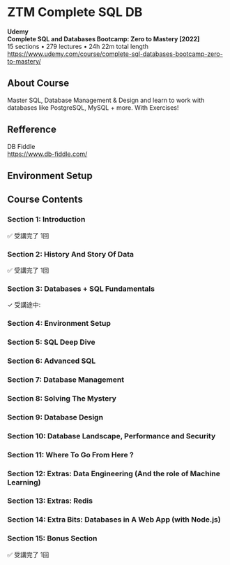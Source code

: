 # ZTM Complete SQL DB

**Udemy**  
**Complete SQL and Databases Bootcamp: Zero to Mastery [2022]**  
15 sections • 279 lectures • 24h 22m total length  
https://www.udemy.com/course/complete-sql-databases-bootcamp-zero-to-mastery/  


## About Course

Master SQL, Database Management & Design and learn to work with databases like PostgreSQL, MySQL + more. With Exercises!  


## Refference

DB Fiddle  
https://www.db-fiddle.com/  


## Environment Setup


## Course Contents


### Section 1: Introduction

✅ 受講完了 1回  


### Section 2: History And Story Of Data

✅ 受講完了 1回  


### Section 3: Databases + SQL Fundamentals

✓ 受講途中:  


### Section 4: Environment Setup


### Section 5: SQL Deep Dive


### Section 6: Advanced SQL


### Section 7: Database Management


### Section 8: Solving The Mystery


### Section 9: Database Design


### Section 10: Database Landscape, Performance and Security


### Section 11: Where To Go From Here ?


### Section 12: Extras: Data Engineering (And the role of Machine Learning)


### Section 13: Extras: Redis


### Section 14: Extra Bits: Databases in A Web App (with Node.js)


### Section 15: Bonus Section

✅ 受講完了 1回  


